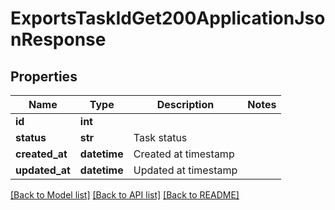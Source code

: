 # ExportsTaskIdGet200ApplicationJsonResponse

## Properties
Name | Type | Description | Notes
------------ | ------------- | ------------- | -------------
**id** | **int** |  | 
**status** | **str** | Task status | 
**created_at** | **datetime** | Created at timestamp | 
**updated_at** | **datetime** | Updated at timestamp | 

[[Back to Model list]](../README.md#documentation-for-models) [[Back to API list]](../README.md#documentation-for-api-endpoints) [[Back to README]](../README.md)


